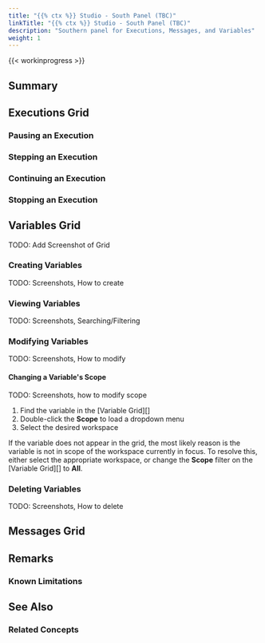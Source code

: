 ```yaml
---
title: "{{% ctx %}} Studio - South Panel (TBC)"
linkTitle: "{{% ctx %}} Studio - South Panel (TBC)"
description: "Southern panel for Executions, Messages, and Variables"
weight: 1
---
```


{{< workinprogress >}}

## Summary

## Executions Grid

### Pausing an Execution

### Stepping an Execution

### Continuing an Execution

### Stopping an Execution

## Variables Grid

TODO: Add Screenshot of Grid

### Creating Variables

TODO: Screenshots, How to create

### Viewing Variables

TODO: Screenshots, Searching/Filtering

### Modifying Variables

TODO: Screenshots, How to modify

#### Changing a Variable's Scope

TODO: Screenshots, how to modify scope

1. Find the variable in the [Variable Grid][]
2. Double-click the **Scope** to load a dropdown menu
3. Select the desired workspace

If the variable does not appear in the grid, the most likely reason is the variable is not in scope of the workspace currently in focus. To resolve this, either select the appropriate workspace, or change the **Scope** filter on the [Variable Grid][] to **All**.

### Deleting Variables

TODO: Screenshots, How to delete
 
## Messages Grid

## Remarks

### Known Limitations

## See Also

### Related Concepts
